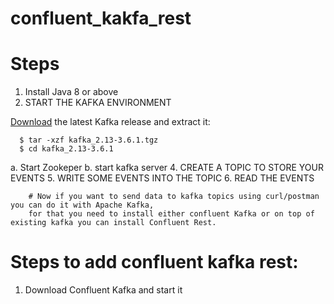 # confluent_kakfa_rest

Steps
=====
1. Install Java 8 or above
2. START THE KAFKA ENVIRONMENT

 [Download](https://dlcdn.apache.org/kafka/) the latest Kafka release and extract it: 

      $ tar -xzf kafka_2.13-3.6.1.tgz
      $ cd kafka_2.13-3.6.1

  a. Start Zookeper
  b. start kafka server
4. CREATE A TOPIC TO STORE YOUR EVENTS
5. WRITE SOME EVENTS INTO THE TOPIC
6. READ THE EVENTS


        # Now if you want to send data to kafka topics using curl/postman you can do it with Apache Kafka,
        for that you need to install either confluent Kafka or on top of existing kafka you can install Confluent Rest.


Steps to add confluent kafka rest:
===================================
1. Download Confluent Kafka and start it
